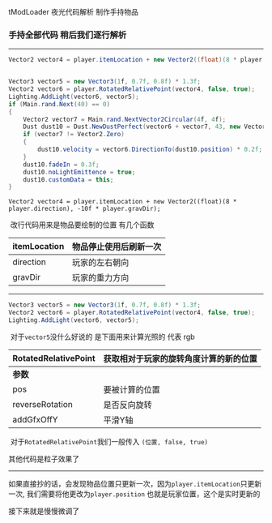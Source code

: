 tModLoader 夜光代码解析 制作手持物品



### 手持全部代码 稍后我们逐行解析

---

```cs
Vector2 vector4 = player.itemLocation + new Vector2((float)(8 * player.direction), -10f * player.gravDir);


Vector3 vector5 = new Vector3(1f, 0.7f, 0.8f) * 1.3f;
Vector2 vector6 = player.RotatedRelativePoint(vector4, false, true);
Lighting.AddLight(vector6, vector5);
if (Main.rand.Next(40) == 0)
{
    Vector2 vector7 = Main.rand.NextVector2Circular(4f, 4f);
    Dust dust10 = Dust.NewDustPerfect(vector6 + vector7, 43, new Vector2?(Vector2.Zero), 254, new Color(255, 255, 0, 255), 0.3f);
    if (vector7 != Vector2.Zero)
    {
        dust10.velocity = vector6.DirectionTo(dust10.position) * 0.2f;
    }
    dust10.fadeIn = 0.3f;
    dust10.noLightEmittence = true;
    dust10.customData = this;
}
```



`Vector2 vector4 = player.itemLocation + new Vector2((float)(8 * player.direction), -10f * player.gravDir);`

​	改行代码用来是物品要绘制的位置 有几个函数

| itemLocation | 物品停止使用后刷新一次 |
| ------------ | ---------------------- |
| direction    | 玩家的左右朝向         |
| gravDir      | 玩家的重力方向         |



---

```cs
Vector3 vector5 = new Vector3(1f, 0.7f, 0.8f) * 1.3f;
Vector2 vector6 = player.RotatedRelativePoint(vector4, false, true);
Lighting.AddLight(vector6, vector5);
```

​	对于`vector5`没什么好说的 是下面用来计算光照的 代表 rgb

| RotatedRelativePoint | 获取相对于玩家的旋转角度计算的新的位置 |
| -------------------- | -------------------------------------- |
| **参数**             |                                        |
| pos                  | 要被计算的位置                         |
| reverseRotation      | 是否反向旋转                           |
| addGfxOffY           | 平滑Y轴                                |

​	对于`RotatedRelativePoint`我们一般传入 `(位置, false, true)`



其他代码是粒子效果了

---



如果直接抄的话，会发现物品位置只更新一次，因为`player.itemLocation`只更新一次, 我们需要将他更改为`player.position` 也就是玩家位置，这个是实时更新的

接下来就是慢慢微调了

